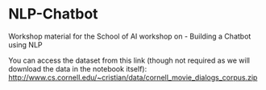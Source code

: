 # NLP-Chatbot
Workshop material for the School of AI workshop on - Building a Chatbot using NLP

You can access the dataset from this link (though not required as we will download the data in the notebook itself): http://www.cs.cornell.edu/~cristian/data/cornell_movie_dialogs_corpus.zip

